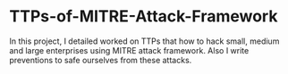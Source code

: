 # TTPs-of-MITRE-Attack-Framework
In this project, I detailed worked on TTPs that how to hack small, medium and large enterprises using MITRE attack framework. Also I write preventions to safe ourselves from these attacks.

